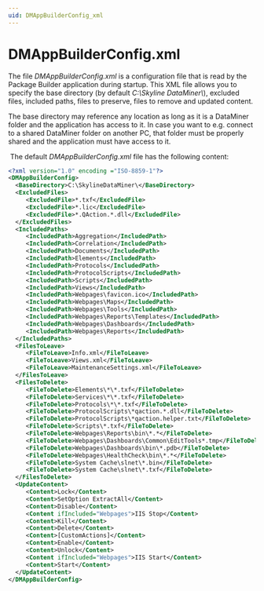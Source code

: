 ```yaml
---
uid: DMAppBuilderConfig_xml
---
```


# DMAppBuilderConfig.xml

The file *DMAppBuilderConfig.xml* is a configuration file that is read by the Package Builder application during startup. This XML file allows you to specify the base directory (by default *C:\\Skyline DataMiner\\*), excluded files, included paths, files to preserve, files to remove and updated content.

The base directory may reference any location as long as it is a DataMiner folder and the application has access to it. In case you want to e.g. connect to a shared DataMiner folder on another PC, that folder must be properly shared and the application must have access to it.

 The default *DMAppBuilderConfig.xml* file has the following content:

```xml
<?xml version="1.0" encoding ="ISO-8859-1"?>
<DMAppBuilderConfig>
  <BaseDirectory>C:\SkylineDataMiner\</BaseDirectory>
  <ExcludedFiles>
     <ExcludedFile>*.txf</ExcludedFile>
     <ExcludedFile>*.lic</ExcludedFile>
     <ExcludedFile>*.QAction.*.dll</ExcludedFile>
  </ExcludedFiles>
  <IncludedPaths>
     <IncludedPath>Aggregation</IncludedPath>
     <IncludedPath>Correlation</IncludedPath>
     <IncludedPath>Documents</IncludedPath>
     <IncludedPath>Elements</IncludedPath>
     <IncludedPath>Protocols</IncludedPath>
     <IncludedPath>ProtocolScripts</IncludedPath>
     <IncludedPath>Scripts</IncludedPath>
     <IncludedPath>Views</IncludedPath>
     <IncludedPath>Webpages\favicon.ico</IncludedPath>
     <IncludedPath>Webpages\Maps</IncludedPath>
     <IncludedPath>Webpages\Tools</IncludedPath>
     <IncludedPath>Webpages\Reports\Templates</IncludedPath>
     <IncludedPath>Webpages\Dashboards</IncludedPath>
     <IncludedPath>Webpages\Reports</IncludedPath>
  </IncludedPaths>
  <FilesToLeave>
     <FileToLeave>Info.xml</FileToLeave>
     <FileToLeave>Views.xml</FileToLeave>
     <FileToLeave>MaintenanceSettings.xml</FileToLeave>
  </FilesToLeave>
  <FilesToDelete>
     <FileToDelete>Elements\*\*.txf</FileToDelete>
     <FileToDelete>Services\*\*.txf</FileToDelete>
     <FileToDelete>Protocols\*\*.txf</FileToDelete>
     <FileToDelete>ProtocolScripts\*qaction.*.dll</FileToDelete>
     <FileToDelete>ProtocolScripts\*qaction.helper.txt</FileToDelete>
     <FileToDelete>Scripts\*.txf</FileToDelete>
     <FileToDelete>Webpages\Reports\bin\*.*</FileToDelete>
     <FileToDelete>Webpages\Dashboards\Common\EditTools*.tmp</FileToDelete>
     <FileToDelete>Webpages\Dashboards\bin\*.pdb</FileToDelete>
     <FileToDelete>Webpages\HealthCheck\bin\*.*</FileToDelete>
     <FileToDelete>System Cache\slnet\*.bin</FileToDelete>
     <FileToDelete>System Cache\slnet\*.txf</FileToDelete>
  </FilesToDelete>
  <UpdateContent>
     <Content>Lock</Content>
     <Content>SetOption ExtractAll</Content>
     <Content>Disable</Content>
     <Content ifIncluded="Webpages">IIS Stop</Content>
     <Content>Kill</Content>
     <Content>Delete</Content>
     <Content>[CustomActions]</Content>
     <Content>Enable</Content>
     <Content>Unlock</Content>
     <Content ifIncluded="Webpages">IIS Start</Content>
     <Content>Start</Content>
  </UpdateContent>
</DMAppBuilderConfig>
```
